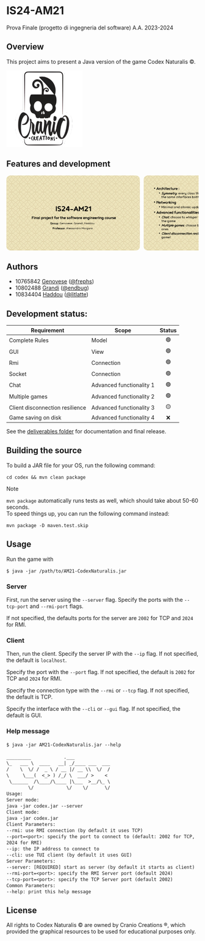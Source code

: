 # IS24-AM21
Prova Finale (progetto di ingegneria del software) A.A. 2023-2024

## Overview
 This project aims to present a Java version of the game Codex Naturalis ©. 

<img src="img/publisher.png" width="200px">
 
## Features and development
 <div style="display: flex; gap: 10px; scroll-snap-type: x mandatory; overflow-x: auto; scroll-padding: 50px 0 0 0;">
        <img style="border-radius: 10px" src="img/Presentation/Presentation-1.png" width="350px">
        <img style="border-radius: 10px" src="img/Presentation/Presentation-3.png" width="350px">
        <img style="border-radius: 10px" src="img/Presentation/Presentation-4.png" width="350px">
        <img style="border-radius: 10px" src="img/Presentation/Presentation-5.png" width="350px">
        <img style="border-radius: 10px" src="img/Presentation/Presentation-6.png" width="350px">
        <img style="border-radius: 10px" src="img/Presentation/Presentation-7.png" width="350px">  
</div>


## Authors
- 10765842 [Genovese](francesco1.genovese@mail.polimi.it) ([@frephs](https://github.com/frephs))
- 10802488 [Grandi](federico1.grandi@mail.polimi.it) ([@endbug](https://github.com/endbug))
- 10834404 [Haddou](hamza.haddou@mail.polimi.it) ([@litlatte](https://github.com/litlatte))


## Development status:

| Requirement                     | Scope                    | Status |
|---------------------------------|--------------------------|:------:|
| Complete Rules                  | Model                    |   🟢   |
| GUI                             | View                     |   🟢   |
| Rmi                             | Connection               |   🟢   |
| Socket                          | Connection               |   🟢   | 
| Chat                            | Advanced functionality 1 |   🟢   |
| Multiple games                  | Advanced functionality 2 |   🟢   |
| Client disconnection resilience | Advanced functionality 3 |   🟡   |
| Game saving on disk             | Advanced functionality 4 |   ❌    |

See the [deliverables folder](deliveries) for documentation and final release.

## Building the source

To build a JAR file for your OS, run the following command:

```
cd codex && mvn clean package
```

> [!NOTE]
> `mvn package` automatically runs tests as well, which should take about 50-60 seconds.  
>  To speed things up, you can run the following command instead:
> ```
> mvn package -D maven.test.skip
> ```

## Usage
Run the game with
```
$ java -jar /path/to/AM21-CodexNaturalis.jar
```
### Server
First, run the server using the `--server` flag. Specify the ports with the `--tcp-port` and `--rmi-port` flags.

If not specified, the defaults ports for the server are `2002` for TCP and `2024` for RMI.

### Client 
Then, run the client. Specify the server IP with the `--ip` flag. If not specified, the default is `localhost`. 

Specify the port with the `--port` flag. If not specified, the default is `2002` for TCP and `2024` for RMI.

Specify the connection type with the `--rmi` or `--tcp` flag. If not specified, the default is TCP.

Specify the interface with the `--cli` or `--gui` flag. If not specified, the default is GUI.


### Help message
```
$ java -jar AM21-CodexNaturalis.jar --help

_________            .___              
\_   ___ \  ____   __| _/____ ___  ___ 
/    \  \/ /  _ \ / __ |/ __ \\  \/  / 
\     \___(  <_> ) /_/ \  ___/ >    <  
 \______  /\____/\____ |\___  >__/\_ \ 
        \/            \/    \/      \/ 
Usage: 
Server mode: 
java -jar codex.jar --server
Client mode: 
java -jar codex.jar
Client Parameters: 
--rmi: use RMI connection (by default it uses TCP)
--port=<port>: specify the port to connect to (default: 2002 for TCP, 2024 for RMI)
--ip: the IP address to connect to
--cli: use TUI client (by default it uses GUI)
Server Parameters: 
--server: [REQUIRED] start as server (by default it starts as client)
--rmi-port=<port>: specify the RMI Server port (default 2024)
--tcp-port=<port>: specify the TCP Server port (default 2002)
Common Parameters: 
--help: print this help message
```


## License
All rights to Codex Naturalis © are owned by Cranio Creations ®, which provided the graphical resources to be used for educational purposes only.
